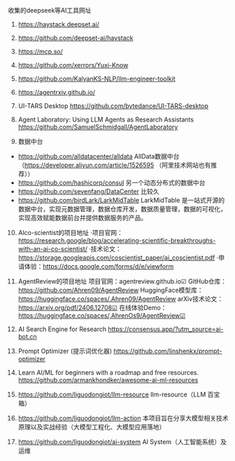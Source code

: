 收集的deepseek等AI工具网址

1. https://haystack.deepset.ai/

2. https://github.com/deepset-ai/haystack

3. https://mcp.so/ 

4. https://github.com/xerrors/Yuxi-Know

5. https://github.com/KalyanKS-NLP/llm-engineer-toolkit

6. https://agentrxiv.github.io/

7. UI-TARS Desktop https://github.com/bytedance/UI-TARS-desktop

8. Agent Laboratory: Using LLM Agents as Research Assistants https://github.com/SamuelSchmidgall/AgentLaboratory

9.  数据中台
* https://github.com/alldatacenter/alldata  AllData数据中台
（https://developer.aliyun.com/article/1526595 （阿里技术网站也有推荐））
* https://github.com/hashicorp/consul   另一个动态分布式的数据中台
* https://github.com/sevenfang/DataCenter 比较久
*  https://github.com/birdLark/LarkMidTable LarkMidTable 是一站式开源的数据中台，实现元数据管理，数据仓库开发，数据质量管理，数据的可视化，实现高效赋能数据前台并提供数据服务的产品。

10. Alco-scientist的项目地址
    ·项目官网：https://research.google/blog/accelerating-scientific-breakthroughs-with-an-ai-co-scientist/
    ·技术论文：https://storage.googleapis.com/coscientist_paper/ai_coscientist.pdf
    ·申请体验：https://docs.google.com/forms/d/e/viewform

11.  AgentReview的项目地址
    项目官网：agentreview.github.io☑
    GitHub仓库：https://github.com/Ahren09/AgentReview
    HuggingFace模型库：https://huggingface.co/spaces/.Ahren09/AgentReview
    arXiv技术论文：https://arxiv.org/pdf/2406.12708☑
    在线体验Demo：https://huggingface.co/spaces/,AhrenOs9/AgentReview☑

12. AI Search Engine for Research https://consensus.app/?utm_source=ai-bot.cn

13. Prompt Optimizer (提示词优化器) https://github.com/linshenkx/prompt-optimizer

14.  Learn AI/ML for beginners with a roadmap and free resources. https://github.com/armankhondker/awesome-ai-ml-resources

15.  https://github.com/liguodongiot/llm-resource llm-resource（LLM 百宝箱）

16.  https://github.com/liguodongiot/llm-action 本项目旨在分享大模型相关技术原理以及实战经验（大模型工程化、大模型应用落地）

17.  https://github.com/liguodongiot/ai-system AI System（人工智能系统）及运维

